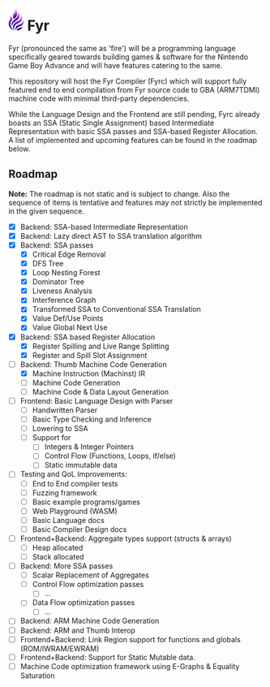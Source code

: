 # <img src="./docs/logo.png" alt="Fyr Logo" height="45"> Fyr

Fyr (pronounced the same as 'fire') will be a programming language specifically geared towards building games & software for the Nintendo Game Boy Advance and will have features catering to the same.

This repository will host the Fyr Compiler (Fyrc) which will support fully featured end to end compilation from Fyr source code to GBA (ARM7TDMI) machine code with minimal third-party dependencies.

While the Language Design and the Frontend are still pending, Fyrc already boasts an SSA (Static Single Assignment) based Intermediate Representation with basic SSA passes and SSA-based Register Allocation. A list of implemented and upcoming features can be found in the roadmap below.

## Roadmap
**Note:** The roadmap is not static and is subject to change. Also the sequence of items is tentative and features may not strictly be implemented in the given sequence.

- [x] Backend: SSA-based Intermediate Representation
- [x] Backend: Lazy direct AST to SSA translation algorithm
- [x] Backend: SSA passes
  - [x] Critical Edge Removal
  - [x] DFS Tree
  - [x] Loop Nesting Forest
  - [x] Dominator Tree
  - [x] Liveness Analysis
  - [x] Interference Graph
  - [x] Transformed SSA to Conventional SSA Translation
  - [x] Value Def/Use Points
  - [x] Value Global Next Use
- [x] Backend: SSA based Register Allocation
  - [x] Register Spilling and Live Range Splitting
  - [x] Register and Spill Slot Assignment
- [ ] Backend: Thumb Machine Code Generation
  - [x] Machine Instruction (Machinst) IR
  - [ ] Machine Code Generation
  - [ ] Machine Code & Data Layout Generation
- [ ] Frontend: Basic Language Design with Parser
  - [ ] Handwritten Parser
  - [ ] Basic Type Checking and Inference
  - [ ] Lowering to SSA
  - [ ] Support for
    - [ ] Integers & Integer Pointers
    - [ ] Control Flow (Functions, Loops, if/else)
    - [ ] Static immutable data
- [ ] Testing and QoL Improvements:
  - [ ] End to End compiler tests
  - [ ] Fuzzing framework
  - [ ] Basic example programs/games
  - [ ] Web Playground (WASM)
  - [ ] Basic Language docs
  - [ ] Basic Compiler Design docs
- [ ] Frontend+Backend: Aggregate types support (structs & arrays)
  - [ ] Heap allocated
  - [ ] Stack allocated
- [ ] Backend: More SSA passes
  - [ ] Scalar Replacement of Aggregates
  - [ ] Control Flow optimization passes
    - [ ] ...
  - [ ] Data Flow optimization passes
    - [ ] ...
- [ ] Backend: ARM Machine Code Generation
- [ ] Backend: ARM and Thumb Interop
- [ ] Frontend+Backend: Link Region support for functions and globals (ROM/IWRAM/EWRAM)
- [ ] Frontend+Backend: Support for Static Mutable data.
- [ ] Machine Code optimization framework using E-Graphs & Equality Saturation

